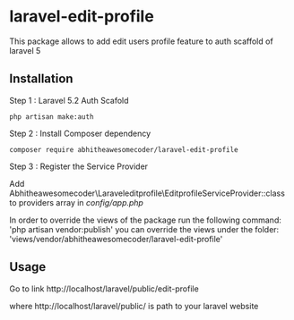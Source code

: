 # laravel-edit-profile
This package allows to add edit users profile feature to auth scaffold of laravel 5 

## Installation

Step 1 : Laravel 5.2 Auth Scafold

    php artisan make:auth
    

Step 2 : Install Composer dependency

    composer require abhitheawesomecoder/laravel-edit-profile

Step 3 : Register the Service Provider

Add Abhitheawesomecoder\Laraveleditprofile\EditprofileServiceProvider::class to providers array in *config/app.php*

In order to override the views of the package run the following command: 'php artisan vendor:publish' you can override the views under the folder: 'views/vendor/abhitheawesomecoder/laravel-edit-profile' 

## Usage

Go to link http://localhost/laravel/public/edit-profile

where http://localhost/laravel/public/ is path to your laravel website
